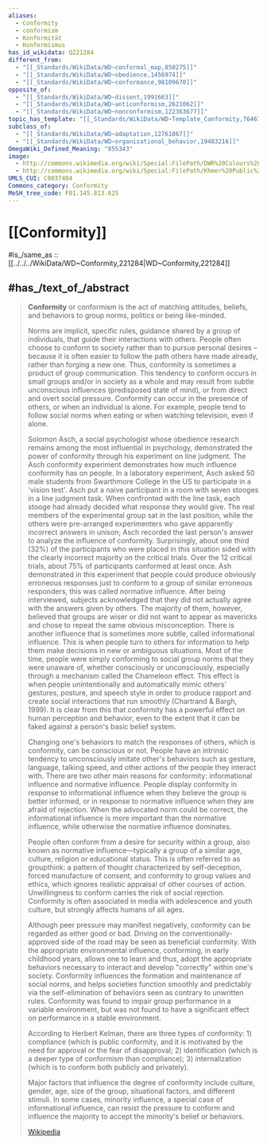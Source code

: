 ```yaml
---
aliases:
  - Conformity
  - conformism
  - Konformität
  - Konformismus
has_id_wikidata: Q221284
different_from:
  - "[[_Standards/WikiData/WD~conformal_map,850275]]"
  - "[[_Standards/WikiData/WD~obedience,1456974]]"
  - "[[_Standards/WikiData/WD~conformance,98109670]]"
opposite_of:
  - "[[_Standards/WikiData/WD~dissent,1991663]]"
  - "[[_Standards/WikiData/WD~anticonformism,2621062]]"
  - "[[_Standards/WikiData/WD~nonconformism,122363677]]"
topic_has_template: "[[_Standards/WikiData/WD~Template_Conformity,7646700]]"
subclass_of:
  - "[[_Standards/WikiData/WD~adaptation,12761867]]"
  - "[[_Standards/WikiData/WD~organizational_behavior,19483216]]"
OmegaWiki_Defined_Meaning: "855343"
image:
  - http://commons.wikimedia.org/wiki/Special:FilePath/DWR%20Colours%2C%20Erquinghem%20Lys%2C%20France%20%28RLH%29%202005-11-12-2.jpg
  - http://commons.wikimedia.org/wiki/Special:FilePath/Khmer%20Public%20Schools%20uniform.jpeg
UMLS_CUI: C0037404
Commons_category: Conformity
MeSH_tree_code: F01.145.813.625
---
```


# [[Conformity]] 

#is_/same_as :: [[../../../WikiData/WD~Conformity,221284|WD~Conformity,221284]] 

## #has_/text_of_/abstract 

> **Conformity** or conformism is the act of matching attitudes, beliefs, and behaviors 
> to group norms, politics or being like-minded. 
> 
> Norms are implicit, specific rules, guidance shared by a group of individuals, 
> that guide their interactions with others. People often choose to conform to society rather than to pursue personal desires – because it is often easier to follow the path others have made already, rather than forging a new one. Thus, conformity is sometimes a product of group communication. This tendency to conform occurs in small groups and/or in society as a whole and may result from subtle unconscious influences (predisposed state of mind), or from direct and overt social pressure. Conformity can occur in the presence of others, or when an individual is alone. For example, people tend to follow social norms when eating or when watching television, even if alone.
>
> Solomon Asch, a social psychologist whose obedience research remains among the most influential in psychology, demonstrated the power of conformity through his experiment on line judgment. The Asch conformity experiment demonstrates how much influence conformity has on people. In a laboratory experiment, Asch asked 50 male students from Swarthmore College in the US to participate in a 'vision test'. Asch put a naive participant in a room with seven stooges in a line judgment task. When confronted with the line task, each stooge had already decided what response they would give. The real members of the experimental group sat in the last position, while the others were pre-arranged experimenters who gave apparently incorrect answers in unison; Asch recorded the last person's answer to analyze the influence of conformity. Surprisingly, about one third (32%) of the participants who were placed in this situation sided with the clearly incorrect majority on the critical trials. Over the 12 critical trials, about 75% of participants conformed at least once. Ash demonstrated in this experiment that people could produce obviously erroneous responses just to conform to a group of similar erroneous responders, this was called normative influence. After being interviewed, subjects acknowledged that they did not actually agree with the answers given by others. The majority of them, however, believed that groups are wiser or did not want to appear as mavericks and chose to repeat the same obvious misconception. There is another influence that is sometimes more subtle, called informational influence. This is when people turn to others for information to help them make decisions in new or ambiguous situations. Most of the time, people were simply conforming to social group norms that they were unaware of, whether consciously or unconsciously, especially through a mechanism called the Chameleon effect. This effect is when people unintentionally and automatically mimic others' gestures, posture, and speech style in order to produce rapport and create social interactions that run smoothly (Chartrand & Bargh, 1999). It is clear from this that conformity has a powerful effect on human perception and behavior, even to the extent that it can be faked against a person's basic belief system.
>
> Changing one's behaviors to match the responses of others, which is conformity, can be conscious or not. People have an intrinsic tendency to unconsciously imitate other's behaviors such as gesture, language, talking speed, and other actions of the people they interact with. There are two other main reasons for conformity: informational influence and normative influence. People display conformity in response to informational influence when they believe the group is better informed, or in response to normative influence when they are afraid of rejection. When the advocated norm could be correct, the informational influence is more important than the normative influence, while otherwise the normative influence dominates.
>
> People often conform from a desire for security within a group, also known as normative influence—typically a group of a similar age, culture, religion or educational status. This is often referred to as groupthink: a pattern of thought characterized by self-deception, forced manufacture of consent, and conformity to group values and ethics, which ignores realistic appraisal of other courses of action. Unwillingness to conform carries the risk of social rejection. Conformity is often associated in media with adolescence and youth culture, but strongly affects humans of all ages.
>
> Although peer pressure may manifest negatively, conformity can be regarded as either good or bad. Driving on the conventionally-approved side of the road may be seen as beneficial conformity. With the appropriate environmental influence, conforming, in early childhood years, allows one to learn and thus, adopt the appropriate behaviors necessary to interact and develop "correctly" within one's society. Conformity influences the formation and maintenance of social norms, and helps societies function smoothly and predictably via the self-elimination of behaviors seen as contrary to unwritten rules. Conformity was found to impair group performance in a variable environment, but was not found to have a significant effect on performance in a stable environment.
>
> According to Herbert Kelman, there are three types of conformity: 1) compliance (which is public conformity, and it is motivated by the need for approval or the fear of disapproval; 2) identification (which is a deeper type of conformism than compliance); 3) internalization (which is to conform both publicly and privately).
>
> Major factors that influence the degree of conformity include culture, gender, age, size of the group, situational factors, and different stimuli. In some cases, minority influence, a special case of informational influence, can resist the pressure to conform and influence the majority to accept the minority's belief or behaviors.
>
> [Wikipedia](https://en.wikipedia.org/wiki/Conformity) 

